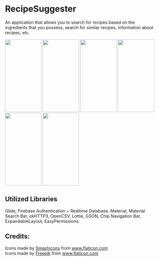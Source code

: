 # RecipeSuggester

An application that allows you to search for recipes based on the ingredients that you possess, search for similar recipes, information about recipes, etc.

<img src="https://i.imgur.com/LpzyatQ.png" height="240" width="120"> <img src="https://i.imgur.com/j5sXmf0.png" height="240" width="120"> <img src="https://i.imgur.com/S47yOKB.png" height="240" width="120"> <img src="https://i.imgur.com/Y4sGg5Y.png" height="240" width="120"> <img src="https://i.imgur.com/qpthUZD.png" height="240" width="120"> <img src="https://i.imgur.com/nTwJDje.png" height="240" width="120">



## Utilized Libraries
Glide, Firebase Authentication + Realtime Database, Material, Material Search Bar, okHTTP3, OpenCSV, Lottie, GSON, Chip Navigation Bar, ExpandableLayout, EasyPermissions.



## Credits:
<div>Icons made by <a href="https://www.flaticon.com/authors/smashicons" title="Smashicons">Smashicons</a> from <a href="https://www.flaticon.com/" title="Flaticon">www.flaticon.com</a></div>
<div>Icons made by <a href="https://www.flaticon.com/authors/freepik" title="Freepik">Freepik</a> from <a href="https://www.flaticon.com/" title="Flaticon"> www.flaticon.com</a></div>
